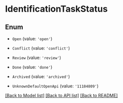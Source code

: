 # IdentificationTaskStatus


## Enum

* `Open` (value: `'open'`)

* `Conflict` (value: `'conflict'`)

* `Review` (value: `'review'`)

* `Done` (value: `'done'`)

* `Archived` (value: `'archived'`)

* `UnknownDefaultOpenApi` (value: `'11184809'`)

[[Back to Model list]](../README.md#documentation-for-models) [[Back to API list]](../README.md#documentation-for-api-endpoints) [[Back to README]](../README.md)
